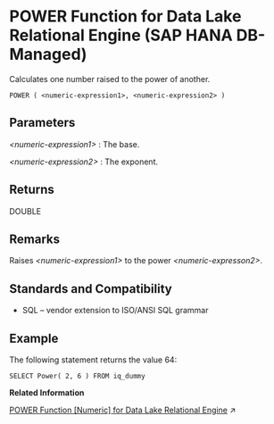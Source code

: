 <!-- loio2e3ccb0baaf948029be3400b9c368722 -->

# POWER Function for Data Lake Relational Engine \(SAP HANA DB-Managed\)

Calculates one number raised to the power of another.



```
POWER ( <numeric-expression1>, <numeric-expression2> )
```



<a name="loio2e3ccb0baaf948029be3400b9c368722__section_djq_2pn_vrb"/>

## Parameters

 *<numeric-expression1\>*
 :   The base.

  *<numeric-expression2\>*
 :   The exponent.

 

<a name="loio2e3ccb0baaf948029be3400b9c368722__section_j4s_fpn_vrb"/>

## Returns

DOUBLE



<a name="loio2e3ccb0baaf948029be3400b9c368722__section_mpc_gpn_vrb"/>

## Remarks

Raises *<numeric-expression1\>* to the power *<numeric-expresson2\>*.



<a name="loio2e3ccb0baaf948029be3400b9c368722__section_qnr_gpn_vrb"/>

## Standards and Compatibility

-   SQL – vendor extension to ISO/ANSI SQL grammar



<a name="loio2e3ccb0baaf948029be3400b9c368722__section_sds_hpn_vrb"/>

## Example

The following statement returns the value 64:

```
SELECT Power( 2, 6 ) FROM iq_dummy
```

**Related Information**  


[POWER Function [Numeric] for Data Lake Relational Engine](https://help.sap.com/viewer/19b3964099384f178ad08f2d348232a9/2023_1_QRC/en-US/a56f22b284f210159c928a9db0c5907e.html "Calculates one number raised to the power of another.") :arrow_upper_right:

